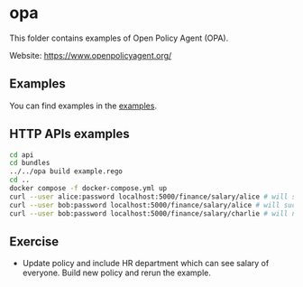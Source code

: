 # opa

This folder contains examples of Open Policy Agent (OPA).

Website: <https://www.openpolicyagent.org/>

## Examples

You can find examples in the [examples](./examples/).

## HTTP APIs examples

```bash
cd api
cd bundles
../../opa build example.rego
cd ..
docker compose -f docker-compose.yml up
curl --user alice:password localhost:5000/finance/salary/alice # will succeed
curl --user bob:password localhost:5000/finance/salary/alice # will succeed
curl --user bob:password localhost:5000/finance/salary/charlie # will not succeed
```

## Exercise

- Update policy and include HR department which can see salary of everyone. Build new policy and rerun the example.
